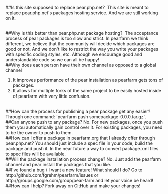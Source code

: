 ##Is this site supposed to replace pear.php.net? 
This site is meant to replace pear.php.net's packages hosting service. And we are still working on it.

<br />
##Why is this better than pear.php.net package hosting? 
The acceptance process of pear packages is too slow and strict. In pearfarm we think different, we believe that the community will decide which packages are good or not. And we don't like to restrict the way you write your packages with specific coding styles, etc. Although we encourage good and understandable code so we can all be happy!

<br />
##Why does each person have their own channel as opposed to a global channel

1. It improves performance of the pear installation as pearfarm gets tons of packages.
2. It allows for multiple forks of the same project to be easily hosted inside of pearfarm with very little confusion. 

<br />
##How can the process for publishing a pear package get any easier? 
Through one command: `pearfarm push somepackage-0.0.0.tar.gz`.
 
<br />
##Can anyone push to any package?
No. For new packages, once you push them you automatically gain control over it. For existing packages, you need to be the owner to push to them.

<br />
##How can I offer a package in pearfarm.org that I already offer through pear.php.net?
You should just include a spec file in your code, build the package and push it. In the near future a way to convert package.xml files to spec files will be available.

<br />
##Will the package installation process change?
No. Just add the pearfarm channel and pear install the packages that you like.

<br />
##I've found a bug / I want a new feature! What should I do?
Go to http://github.com/fgrehm/pearfarm/issues or http://groups.google.com/group/pear-farm and let your voice be heard!

<br />
##How can I help?
Fork away on GitHub and make your changes!
